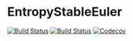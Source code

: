 # EntropyStableEuler

[![Build Status](https://travis-ci.com/jlchan/EntropyStableEuler.jl.svg?branch=master)](https://travis-ci.com/jlchan/EntropyStableEuler.jl)
[![Build Status](https://ci.appveyor.com/api/projects/status/github/jlchan/EntropyStableEuler.jl?svg=true)](https://ci.appveyor.com/project/jlchan/EntropyStableEuler-jl)
[![Codecov](https://codecov.io/gh/jlchan/EntropyStableEuler.jl/branch/master/graph/badge.svg)](https://codecov.io/gh/jlchan/EntropyStableEuler.jl)
